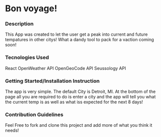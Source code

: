 # Bon voyage!

### Description
This App was created to let the user get a peak into current and future tempatures in other citys! What a dandy tool to pack for a vaction coming soon!

### Tecnologies Used

React
OpenWeather API
OpenGeoCode API
Seussology API

### Getting Started/Installation Instruction

The app is very simple. The default City is Detroit, MI. At the bottom of the page all you are required to do is enter a city and the app will tell you what the current temp is as well as what iss expected for the next 8 days!

### Contribution Guidelines

Feel Free to fork and clone this project and add more of what you think it needs!
